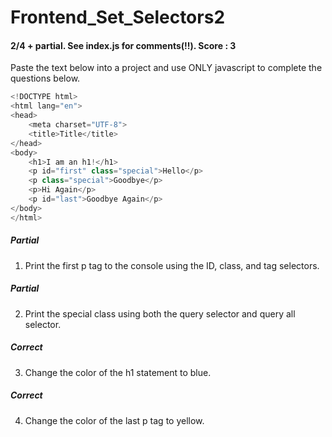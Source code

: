 # Frontend_Set_Selectors2
#### 2/4 + partial. See index.js for comments(!!). Score : 3
Paste the text below into a project and use ONLY javascript to complete the questions below.
```javascript
<!DOCTYPE html>
<html lang="en">
<head>
	<meta charset="UTF-8">
	<title>Title</title>
</head>
<body>
	<h1>I am an h1!</h1>
	<p id="first" class="special">Hello</p>
	<p class="special">Goodbye</p>
	<p>Hi Again</p>
	<p id="last">Goodbye Again</p>
</body>
</html>
```
##### Partial
1) Print the first p tag to the console using the ID, class, and tag selectors.
##### Partial
2) Print the special class using both the query selector and query all selector.
##### Correct
3) Change the color of the h1 statement to blue.
##### Correct 
4) Change the color of the last p tag to yellow.
